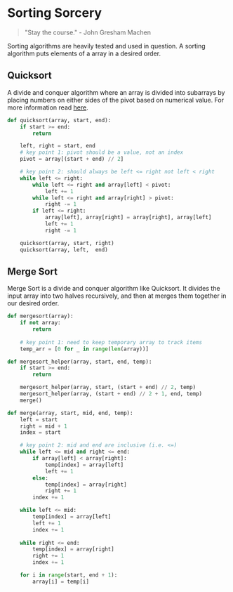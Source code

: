 # Sorting Sorcery
> "Stay the course." - John Gresham Machen

Sorting algorithms are heavily tested and used in question. A sorting algorithm puts elements of a array in a desired order.

## Quicksort
A divide and conquer algorithm where an array is divided into subarrays by placing numbers on either sides of the pivot based on numerical value. For more information read [here](https://www.programiz.com/dsa/quick-sort).

```py
def quicksort(array, start, end):
    if start >= end:
        return

    left, right = start, end
    # key point 1: pivot should be a value, not an index
    pivot = array[(start + end) // 2]

    # key point 2: should always be left <= right not left < right
    while left <= right:
        while left <= right and array[left] < pivot:
            left += 1
        while left <= right and array[right] > pivot:
            right -= 1
        if left <= right:
            array[left], array[right] = array[right], array[left]
            left += 1
            right -= 1

    quicksort(array, start, right)
    quicksort(array, left,  end)
```

## Merge Sort
Merge Sort is a divide and conquer algorithm like Quicksort. It divides the input array into two halves recursively, and then at merges them together in our desired order.

```py
def mergesort(array):
    if not array:
        return
    
    # key point 1: need to keep temporary array to track items
    temp_arr = [0 for _ in range(len(array))]

def mergesort_helper(array, start, end, temp):
    if start >= end:
        return 

    mergesort_helper(array, start, (start + end) // 2, temp)
    mergesort_helper(array, (start + end) // 2 + 1, end, temp)
    merge()

def merge(array, start, mid, end, temp):
    left = start
    right = mid + 1
    index = start

    # key point 2: mid and end are inclusive (i.e. <=)
    while left <= mid and right <= end:
        if array[left] < array[right]:
            temp[index] = array[left]
            left += 1
        else:
            temp[index] = array[right]
            right += 1
        index += 1

    while left <= mid:
        temp[index] = array[left]
        left += 1
        index += 1
    
    while right <= end:
        temp[index] = array[right]
        right += 1
        index += 1

    for i in range(start, end + 1):
        array[i] = temp[i]
```

